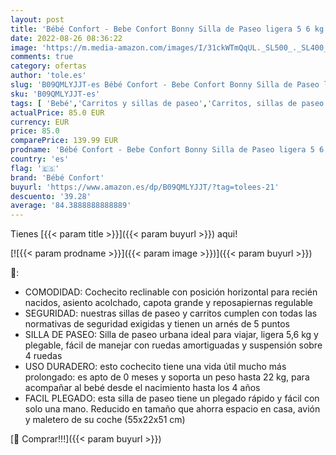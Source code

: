 ```yaml
---
layout: post
title: 'Bébé Confort - Bebe Confort Bonny Silla de Paseo ligera 5 6 kg  reclinable y plegable con serrado compacto  cochecito de viaje de 0 meses a 22 kg  4 años   color Black Chic'
date: 2022-08-26 08:36:22
image: 'https://m.media-amazon.com/images/I/31ckWTmQqUL._SL500_._SL400_.jpg'
comments: true
category: ofertas
author: 'tole.es'
slug: 'B09QMLYJJT-es Bébé Confort - Bebe Confort Bonny Silla de Paseo ligera 5...'
sku: 'B09QMLYJJT-es'
tags: [ 'Bebé','Carritos y sillas de paseo','Carritos, sillas de paseo y accesorios','Sillas de paseo','bebe','bébé','bébé confort','confort','🇪🇸', ]
actualPrice: 85.0 EUR
currency: EUR
price: 85.0
comparePrice: 139.99 EUR
prodname: 'Bébé Confort - Bebe Confort Bonny Silla de Paseo ligera 5 6 kg  reclinable y plegable con serrado compacto  cochecito de viaje de 0 meses a 22 kg  4 años   color Black Chic'
country: 'es'
flag: '🇪🇸'
brand: 'Bébé Confort'
buyurl: 'https://www.amazon.es/dp/B09QMLYJJT/?tag=tolees-21'
descuento: '39.28'
average: '84.3888888888889'
---
```


Tienes [{{< param title >}}]({{< param buyurl >}}) aqui!

[![{{< param prodname >}}]({{< param image >}})]({{< param buyurl >}})

🔎:

- COMODIDAD: Cochecito reclinable con posición horizontal para recién nacidos, asiento acolchado, capota grande y reposapiernas regulable
- SEGURIDAD: nuestras sillas de paseo y carritos cumplen con todas las normativas de seguridad exigidas y tienen un arnés de 5 puntos
- SILLA DE PASEO: Silla de paseo urbana ideal para viajar, ligera 5,6 kg y plegable, fácil de manejar con ruedas amortiguadas y suspensión sobre 4 ruedas
- USO DURADERO: esto cochecito tiene una vida útil mucho más prolongado: es apto de 0 meses y soporta un peso hasta 22 kg, para acompañar al bebé desde el nacimiento hasta los 4 años
- FACIL PLEGADO: esta silla de paseo tiene un plegado rápido y fácil con solo una mano. Reducido en tamaño que ahorra espacio en casa, avión y maletero de su coche (55x22x51 cm)

[🛒 Comprar!!!]({{< param buyurl >}})

